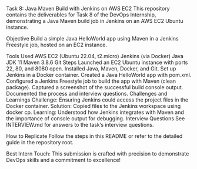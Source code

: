 Task 8: Java Maven Build with Jenkins on AWS EC2
This repository contains the deliverables for Task 8 of the DevOps Internship, demonstrating a Java Maven build job in Jenkins on an AWS EC2 Ubuntu instance.

Objective
Build a simple Java HelloWorld app using Maven in a Jenkins Freestyle job, hosted on an EC2 instance.

Tools Used
AWS EC2 (Ubuntu 22.04, t2.micro)
Jenkins (via Docker)
Java JDK 11
Maven 3.8.6
Git
Steps
Launched an EC2 Ubuntu instance with ports 22, 80, and 8080 open.
Installed Java, Maven, Docker, and Git.
Set up Jenkins in a Docker container.
Created a Java HelloWorld app with pom.xml.
Configured a Jenkins Freestyle job to build the app with Maven (clean package).
Captured a screenshot of the successful build console output.
Documented the process and interview questions.
Challenges and Learnings
Challenge: Ensuring Jenkins could access the project files in the Docker container.
Solution: Copied files to the Jenkins workspace using docker cp.
Learning: Understood how Jenkins integrates with Maven and the importance of console output for debugging.
Interview Questions
See INTERVIEW.md for answers to the task’s interview questions.

How to Replicate
Follow the steps in this README or refer to the detailed guide in the repository root.

Best Intern Touch: This submission is crafted with precision to demonstrate DevOps skills and a commitment to excellence!
